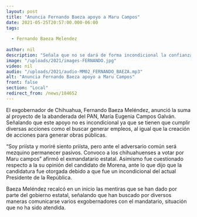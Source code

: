 ```yaml
---
layout: post
title: "Anuncia Fernando Baeza apoyo a Maru Campos"
date: 2021-05-25T20:57:00.000-06:00
tags:
  
  - Fernando Baeza Melendez
  
author: nil
description: "Señala que no se dará de forma incondicional la confianza."
image: "/uploads/2021/images-FERNANDO.jpg"
video: nil
audio: "/uploads/2021/audio-MM02_FERNANDO_BAEZA.mp3"
alt: "Anuncia Fernando Baeza apoyo a Maru Campos"
front: false
section: "Local"
redirect_from: /news/184652
---
```


El exgobernador de Chihuahua, Fernando Baeza Meléndez, anunció la suma al proyecto de la abanderada del PAN, María Eugenia Campos Galván. Señalando que este apoyo no es incondicional ya que se tienen que cumplir diversas acciones como el buscar generar empleos, al igual que la creación de acciones para generar obras públicas.

“Soy priísta y moriré siento priísta, pero ante el adversario común será mezquino permanecer pasivos. Convoco a los chihuahuenses a votar por Maru campos” afirmó el exmandatario estatal. Asimismo fue cuestionado respecto a la su opinión del candidato de Morena, ante lo que dijo que la candidatura fue otorgada debido a que fue un incondicional del actual Presidente de la República.

Baeza Meléndez recalcó en un inicio las mentiras que se han dado por parte del gobierno estatal, señalando que han buscado por diversos maneras comunicarse varios exgobernadores con el mandatario, situación que no ha sido atendida.
